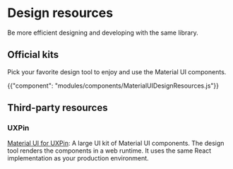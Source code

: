 # Design resources

<p class="description">Be more efficient designing and developing with the same library.</p>

## Official kits

Pick your favorite design tool to enjoy and use the Material UI components.

{{"component": "modules/components/MaterialUIDesignResources.js"}}

## Third-party resources

### UXPin

[Material UI for UXPin](https://www.uxpin.com/merge/mui-library): A large UI kit of Material UI components.
The design tool renders the components in a web runtime. It uses the same React implementation as your production environment.
